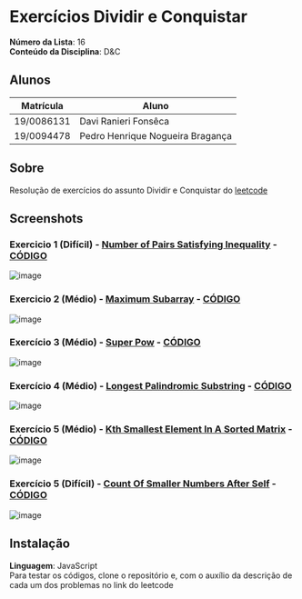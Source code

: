 # Exercícios Dividir e Conquistar

**Número da Lista**: 16<br>
**Conteúdo da Disciplina**: D&C<br>

## Alunos
|Matrícula | Aluno |
| -- | -- |
| 19/0086131  |  Davi Ranieri Fonsêca |
| 19/0094478  |  Pedro Henrique Nogueira Bragança |

## Sobre 
Resolução de exercícios do assunto Dividir e Conquistar do [leetcode](https://leetcode.com/)

## Screenshots
### Exercicio 1 (Difícil) - [Number of Pairs Satisfying Inequality](https://leetcode.com/problems/number-of-pairs-satisfying-inequality/) - [CÓDIGO](NumberPairs/NumberPairs.js)

![image](https://github.com/projeto-de-algoritmos/DividirConquistar_Exercicios_Dupla16/assets/57445188/e42c7e6f-0e88-46dd-be43-24e9d2b75fa5)

### Exercicio 2 (Médio) - [Maximum Subarray](https://leetcode.com/problems/maximum-subarray/) - [CÓDIGO](MaximumSubarray/MaximumSubarray.js)
![image](https://github.com/projeto-de-algoritmos/DividirConquistar_Exercicios_Dupla16/assets/57445188/18804a01-960a-4e33-be74-ffa0e325b6ec)

### Exercício 3 (Médio) - [Super Pow](https://leetcode.com/problems/super-pow/) - [CÓDIGO](SuperPow/SuperPow.js)
![image](https://github.com/projeto-de-algoritmos/DividirConquistar_Exercicios_Dupla16/assets/57445188/246399f8-255e-4ebb-9c06-57e3b394098f)

### Exercício 4 (Médio) - [Longest Palindromic Substring](https://leetcode.com/problems/longest-palindromic-substring/) - [CÓDIGO](LongestPalindromicSubstring/LongestPalindromicSubstring.js)
![image](https://github.com/projeto-de-algoritmos/DividirConquistar_Exercicios_Dupla16/assets/86808578/65533883-b0f2-4935-9c47-01dd2dfd9748)

### Exercício 5 (Médio) - [Kth Smallest Element In A Sorted Matrix](https://leetcode.com/problems/kth-smallest-element-in-a-sorted-matrix/) - [CÓDIGO](KthSmallestElementInASortedMatrix/KthSmallestElementInASortedMatrix.js)
![image](https://github.com/projeto-de-algoritmos/DividirConquistar_Exercicios_Dupla16/assets/86808578/d6cc5eb8-5561-4463-9a75-51bd8ddec172)

### Exercício 5 (Difícil) - [Count Of Smaller Numbers After Self](https://leetcode.com/problems/count-of-smaller-numbers-after-self/) - [CÓDIGO](CountOfSmallerNumbersAfterSelf/CountOfSmallerNumbersAfterSelf.js)
![image](https://github.com/projeto-de-algoritmos/DividirConquistar_Exercicios_Dupla16/assets/86808578/0cfbf090-bc40-45c4-9ad1-eeee9818b44c)


## Instalação 
**Linguagem**: JavaScript<br>
Para testar os códigos, clone o repositório e, com o auxílio da descrição de cada um dos problemas no link do leetcode
